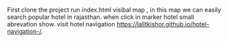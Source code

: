 First clone the project
  run index.html visibal map , in this map we can easily search popular hotel in rajasthan.
  when click in marker hotel small abrevation show.
 visit hotel navigation  https://lalitkishor.github.io/hotel-navigation-/.
